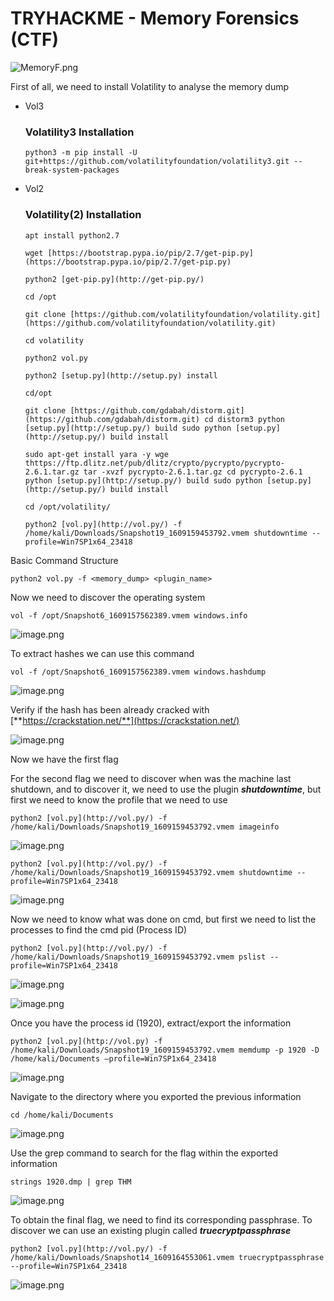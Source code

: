 # TRYHACKME - Memory Forensics (CTF)

![MemoryF.png](MemoryF.png)

First of all, we need to install Volatility to analyse the memory dump

- Vol3
    
    
    ### **Volatility3 Installation**
    
    `python3 -m pip install -U git+https://github.com/volatilityfoundation/volatility3.git --break-system-packages`
    
- Vol2
    
    
    ### **Volatility(2) Installation**
    
    `apt install python2.7` 
    
    `wget [https://bootstrap.pypa.io/pip/2.7/get-pip.py](https://bootstrap.pypa.io/pip/2.7/get-pip.py)`
    
    `python2 [get-pip.py](http://get-pip.py/)`
    
    `cd /opt`
    
    `git clone [https://github.com/volatilityfoundation/volatility.git](https://github.com/volatilityfoundation/volatility.git)`
    
    `cd volatility`
    
    `python2 vol.py`
    
    `python2 [setup.py](http://setup.py) install`
    
    `cd/opt`
    
    `git clone [https://github.com/gdabah/distorm.git](https://github.com/gdabah/distorm.git)
    cd distorm3
    python [setup.py](http://setup.py/) build
    sudo python [setup.py](http://setup.py/) build install`
    
    `sudo apt-get install yara -y
    wge thttps://ftp.dlitz.net/pub/dlitz/crypto/pycrypto/pycrypto-2.6.1.tar.gz
    tar -xvzf pycrypto-2.6.1.tar.gz
    cd pycrypto-2.6.1
    python [setup.py](http://setup.py/) build
    sudo python [setup.py](http://setup.py/) build install`
    
    `cd /opt/volatility/`
    
    `python2 [vol.py](http://vol.py/) -f /home/kali/Downloads/Snapshot19_1609159453792.vmem shutdowntime --profile=Win7SP1x64_23418`
    

Basic Command Structure

`python2 vol.py -f <memory_dump> <plugin_name>`

Now we need to discover the operating system

`vol -f /opt/Snapshot6_1609157562389.vmem windows.info`

![image.png](image.png)

To extract hashes we can use this command

`vol -f /opt/Snapshot6_1609157562389.vmem windows.hashdump` 

![image.png](image%201.png)

Verify if the hash has been already cracked with [**https://crackstation.net/**](https://crackstation.net/)

![image.png](image%202.png)

Now we have the first flag

For the second flag we need to discover when was the machine last shutdown, and to discover it, we need to use the plugin ***shutdowntime***, but first we need to know the profile that we need to use

`python2 [vol.py](http://vol.py/) -f /home/kali/Downloads/Snapshot19_1609159453792.vmem imageinfo`

![image.png](image%203.png)

`python2 [vol.py](http://vol.py/) -f /home/kali/Downloads/Snapshot19_1609159453792.vmem shutdowntime --profile=Win7SP1x64_23418`

![image.png](image%204.png)

Now we need to know what was done on cmd, but first we need to list the processes to find the cmd pid (Process ID)

`python2 [vol.py](http://vol.py/) -f /home/kali/Downloads/Snapshot19_1609159453792.vmem pslist --profile=Win7SP1x64_23418` 

![image.png](image%205.png)

![image.png](image%206.png)

Once you have the process id (1920), extract/export the information

`python2 [vol.py](http://vol.py) -f /home/kali/Downloads/Snapshot19_1609159453792.vmem memdump -p 1920 -D /home/kali/Documents —profile=Win7SP1x64_23418`

![image.png](image%207.png)

Navigate to the directory where you exported the previous information

`cd /home/kali/Documents`

![image.png](image%208.png)

Use the grep command to search for the flag within the exported information

`strings 1920.dmp | grep THM`

![image.png](image%209.png)

To obtain the final flag, we need to find its corresponding passphrase. To discover we can use an existing plugin called ***truecryptpassphrase*** 

`python2 [vol.py](http://vol.py/) -f /home/kali/Downloads/Snapshot14_1609164553061.vmem truecryptpassphrase --profile=Win7SP1x64_23418`

![image.png](image%2010.png)